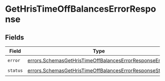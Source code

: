 # GetHrisTimeOffBalancesErrorResponse


## Fields

| Field                                                                                                                              | Type                                                                                                                               | Required                                                                                                                           | Description                                                                                                                        |
| ---------------------------------------------------------------------------------------------------------------------------------- | ---------------------------------------------------------------------------------------------------------------------------------- | ---------------------------------------------------------------------------------------------------------------------------------- | ---------------------------------------------------------------------------------------------------------------------------------- |
| `error`                                                                                                                            | [errors.SchemasGetHrisTimeOffBalancesErrorResponseError](../../models/errors/schemasgethristimeoffbalanceserrorresponseerror.md)   | :heavy_check_mark:                                                                                                                 | N/A                                                                                                                                |
| `status`                                                                                                                           | [errors.SchemasGetHrisTimeOffBalancesErrorResponseStatus](../../models/errors/schemasgethristimeoffbalanceserrorresponsestatus.md) | :heavy_check_mark:                                                                                                                 | N/A                                                                                                                                |